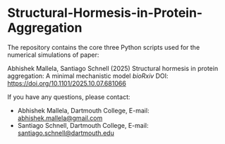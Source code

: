 # Structural-Hormesis-in-Protein-Aggregation

The repository contains the core three Python scripts used for the numerical simulations of paper:

Abhishek Mallela, Santiago Schnell (2025) Structural hormesis in protein aggregation: A minimal mechanistic model *bioRxiv* DOI: https://doi.org/10.1101/2025.10.07.681066

If you have any questions, please contact:

- Abhishek Mallela, Dartmouth College, E-mail: abhishek.mallela@gmail.com
- Santiago Schnell, Dartmouth College, E-mail: santiago.schnell@dartmouth.edu
